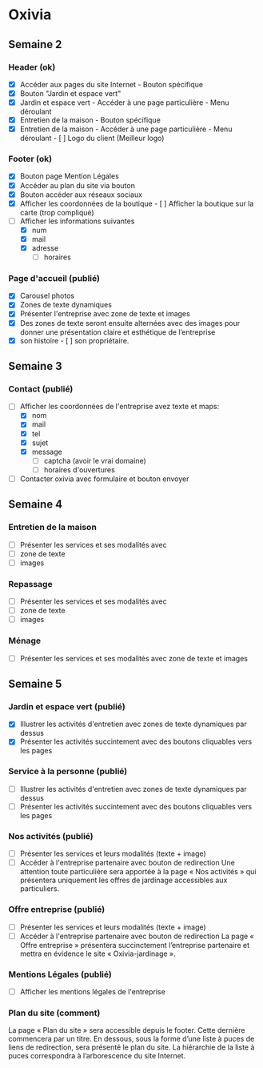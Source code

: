 # Oxivia

## Semaine 2
### Header (ok)
- [x] Accéder aux pages du site Internet - Bouton spécifique
- [x] Bouton "Jardin et espace vert"
- [x] Jardin et espace vert - Accéder à une page particulière - Menu déroulant
- [x] Entretien de la maison - Bouton spécifique
- [x] Entretien de la maison - Accéder à une page particulière - Menu déroulant
		- [ ] Logo du client (Meilleur logo)

### Footer (ok)
- [x] Bouton page Mention Légales
- [x] Accéder au plan du site via bouton
- [x] Bouton accéder aux réseaux sociaux
- [x] Afficher les coordonnées de la boutique
		- [ ] Afficher la boutique sur la carte (trop compliqué)
- [ ] Afficher les informations suivantes
	- [x] num
	- [x] mail
	- [x] adresse
		- [ ] horaires

### Page d'accueil (publié)
- [x] Carousel photos
- [x] Zones de texte dynamiques
- [x] Présenter l'entreprise avec zone de texte et images
- [x] Des zones de texte seront ensuite alternées avec des images pour donner une présentation claire et esthétique de l’entreprise 
- [x] son histoire
		- [ ] son propriétaire.

## Semaine 3
### Contact (publié)
- [ ] Afficher les coordonnées de l'entreprise avez texte et maps:
	- [x] nom
	- [x] mail
	- [x] tel
	- [x] sujet
	- [x] message
		- [ ] captcha (avoir le vrai domaine)
		- [ ] horaires d'ouvertures
- [ ] Contacter oxivia avec formulaire et bouton envoyer

## Semaine 4
### Entretien de la maison
- [ ] Présenter les services et ses modalités avec
- [ ] zone de texte
- [ ] images

### Repassage
- [ ] Présenter les services et ses modalités avec
- [ ] zone de texte 
- [ ] images

### Ménage
- [ ] Présenter les services et ses modalités avec zone de texte et images

## Semaine 5
### Jardin et espace vert (publié)
- [x] Illustrer les activités d'entretien avec zones de texte dynamiques par dessus
- [x] Présenter les activités succintement avec des boutons cliquables vers les pages

### Service à la personne (publié)
- [ ] Illustrer les activités d'entretien avec zones de texte dynamiques par dessus
- [ ] Présenter les activités succintement avec des boutons cliquables vers les pages

### Nos activités (publié)
- [ ] Présenter les services et leurs modalités (texte + image)
- [ ] Accéder à l'entreprise partenaire avec bouton de redirection
Une attention toute particulière sera apportée à la page « Nos activités » qui présentera uniquement les offres de jardinage accessibles aux particuliers.

### Offre entreprise (publié)
- [ ] Présenter les services et leurs modalités (texte + image)
- [ ] Accéder à l'entreprise partenaire avec bouton de redirection
La page « Offre entreprise » présentera succinctement l’entreprise partenaire et mettra en évidence le site « Oxivia-jardinage ».

### Mentions Légales (publié)
- [ ] Afficher les mentions légales de l'entreprise

### Plan du site (comment)
La page « Plan du site » sera accessible depuis le footer. Cette dernière commencera par un titre. En dessous, sous la forme d’une liste à puces de liens de redirection, sera présenté le plan du site. La hiérarchie de la liste à puces correspondra à l’arborescence du site Internet.
